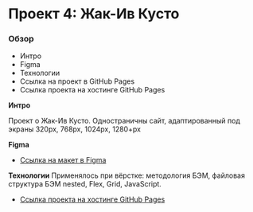 # Проект 4: Жак-Ив Кусто

### Обзор
* Интро
* Figma
* Технологии
* Ссылка на проект в GitHub Pages 
* Ссылка проекта на хостинге GitHub Pages

**Интро**

Проект о Жак-Ив Кусто.
Одностраничны сайт, адаптированный под экраны 320рх, 768рх, 1024рх, 1280+рх 

**Figma**

* [Ссылка на макет в Figma](https://www.figma.com/file/2cn9N9jSkmxD84oJik7xL7/JavaScript.-Sprint-4?node-id=0%3A1)

**Технологии**
Применялось при вёрстке: методология БЭМ, файловая структура БЭМ nested, Flex, Grid, JavaScript.

* [Ссылка проекта на хостинге GitHub Pages](https://stan-mur.github.io/mesto/)